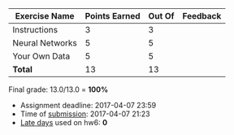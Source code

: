 | Exercise Name   |   Points Earned |   Out Of | Feedback   |
|-----------------|-----------------|----------|------------|
| Instructions    |               3 |        3 |            |
| Neural Networks |               5 |        5 |            |
| Your Own Data   |               5 |        5 |            |
| **Total**       |              13 |       13 |            |

Final grade: 13.0/13.0 = **100%**


- Assignment deadline: 2017-04-07 23:59
- Time of [submission](https://github.ubc.ca/cpsc340/jeanlam_nafis1_hw6): 2017-04-07 21:23
- [Late days](https://github.ubc.ca/cpsc340/home/blob/master/homework_instructions.md#late-submissions) used on hw6: **0**
